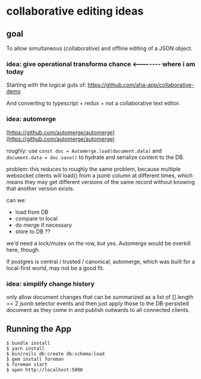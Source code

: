 # collaborative editing ideas

## goal

To allow simultaneous (collaborative) and offline editing of a JSON object.

### idea: give operational transforma chance <------- where i am today

Starting with the logical guts of: https://github.com/aha-app/collaborative-demo

And converting to typescript + redux + not a collaborative text editor.

### idea: automerge

[https://github.com/automerge/automerge](https://github.com/automerge/automerge)

roughly: use `const doc = Automerge.load(document.data)` and `document.data = doc.save()` to hydrate and serialize content to the DB.

problem: this reduces to roughly the same problem, because multiple websocket clients will load() from a jsonb column at different times, which means they may get different versions of the same record without knowing that another version exists.

can we:

- load from DB
- compare to local
- do merge if necessary
- store to DB
  ??

we'd need a lock/mutex on the row, but yes. Automerge would be overkill here, though.

If postgres is central / trusted / canonical, automerge, which was built for a local-first world, may not be a good fit.

### idea: simplify change history

only allow document changes that can be summarized as a list of [].length == 2 jsonb selector events and then just apply those to the DB-persisted document as they come in and publish outwards to all connected clients.

## Running the App

```console
$ bundle install
$ yarn install
$ bin/rails db:create db:schema:load
$ gem install foreman
$ foreman start
$ open http://localhost:5000
```
